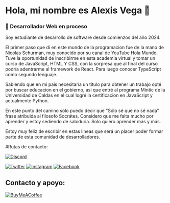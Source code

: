 # Hola, mi nombre es Alexis Vega 👋
### 🤖 Desarrollador Web en proceso

Soy estudiante de desarrollo de software desde comienzos del año 2024.

El primer paso que di en este mundo de la programacion fue de la mano de Nicolas Schurman, muy conocido por su canal de YouTube Hola Mundo. Tuve la oportunidad de inscribirme en esta academia virtual y tomar un curso de JavaScript, HTML Y CSS, con la sorpresa que al final del curso podría adentrarme al framework de React. Para luego conocer TypeScript como segundo lenguaje. 

Sabiendo que en mi pais necesitaría un titulo para obtener un trabajo opté por buscar educacion en el gobierno, asi que entré al programa Mintic de la Universidad de Caldas en el cual logré la certificacion en JavaScript y actualmente Python.

En este punto del camino solo puedo decir que "Sólo sé que no sé nada" frase atribuida al filosofo Socrátes.  Considero que me falta mucho por aprender y estoy sediendo de sabiduria. Solo quiero aprender más y más.

Estoy muy feliz de escribir en estas lineas que será un placer poder formar parte de esta comunidad de desarrolladores.

#Rutas de contacto: 

[![Discord](https://img.shields.io/badge/Discord-seinmainein-5865F2?style=for-the-badge&logo=discord&logoColor=white&labelColor=101010)](https://seinmainein.com/discord)

[![Twitter](https://img.shields.io/badge/Twitter-@alexismouwid-1DA1F2?style=for-the-badge&logo=twitter&logoColor=white&labelColor=101010)](https://twitter.com/alexismouwit)
[![Instagram](https://img.shields.io/badge/Instagram-@alexismouwid-E4405F?style=for-the-badge&logo=instagram&logoColor=white&labelColor=101010)](https://instagram.com/alexismouwid)
[![Facebook](https://img.shields.io/badge/Facebook-@alexismouwid-1877F2?style=for-the-badge&logo=facebook&logoColor=white&labelColor=101010)](https://facebook.com/alexismouwid)

## Contacto y apoyo:

[![BuyMeACoffee](https://img.shields.io/badge/Buy_Me_A_Coffee-apoya_mi_trabajo-FFDD00?style=for-the-badge&logo=buy-me-a-coffee&logoColor=white&labelColor=101010)](https://buymeacoffee.com/alexismouwid)

